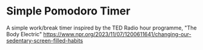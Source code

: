 # Simple Pomodoro Timer
A simple work/break timer inspired by the TED Radio hour programme, "The Body Electric" 
https://www.npr.org/2023/11/07/1200611641/changing-our-sedentary-screen-filled-habits
